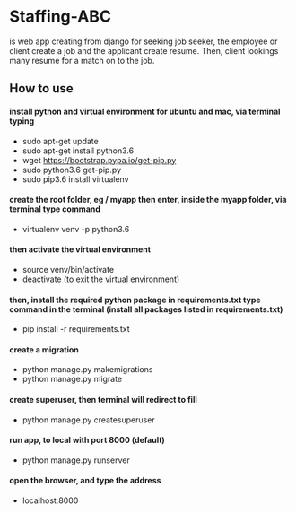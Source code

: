 # Staffing-ABC
is web app creating from django for seeking job seeker, the employee or client create a job and the applicant create resume.
Then, client lookings many resume for a match on to the job.

## How to use

#### install python and virtual environment for ubuntu and mac, via terminal typing
- sudo apt-get update
- sudo apt-get install python3.6
- wget https://bootstrap.pypa.io/get-pip.py
- sudo python3.6 get-pip.py
- sudo pip3.6 install virtualenv

#### create the root folder, eg / myapp then enter, inside the myapp folder, via terminal type command
- virtualenv venv -p python3.6

#### then activate the virtual environment
- source venv/bin/activate
- deactivate (to exit the virtual environment)

#### then, install the required python package in requirements.txt type command in the terminal (install all packages listed in requirements.txt)
- pip install -r requirements.txt

#### create a migration
- python manage.py makemigrations
- python manage.py migrate

#### create superuser, then terminal will redirect to fill
- python manage.py createsuperuser

#### run app, to local with port 8000 (default)
- python manage.py runserver

#### open the browser, and type the address
- localhost:8000
